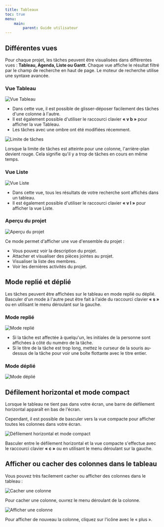 ```yaml
---
title: Tableaux
toc: true
menu:
    main:
        parent: Guide utilisateur
---
```


Différentes vues
----------------

Pour chaque projet, les tâches peuvent être visualisées dans différentes vues : **Tableau, Agenda, Liste ou Gantt**. Chaque vue affiche le résultat filtré par le champ de recherche en haut de page. Le moteur de recherche utilise une syntaxe avancée.

### Vue Tableau

![Vue Tableau](/images/v1/fr/board-view.png)

- Dans cette vue, il est possible de glisser-déposer facilement des tâches d'une colonne à l'autre.
- Il est également possible d'utiliser le raccourci clavier **« v b »** pour afficher la vue Tableau.
- Les tâches avec une ombre ont été modifiées récemment.

![Limite de tâches](/images/v1/fr/board-task-limit.png)

Lorsque la limite de tâches est atteinte pour une colonne, l'arrière-plan devient rouge. Cela signifie qu'il y a trop de tâches en cours en même temps.

### Vue Liste

![Vue Liste](/images/v1/fr/list-view.png)

- Dans cette vue, tous les résultats de votre recherche sont affichés dans un tableau.
- Il est également possible d'utiliser le raccourci clavier **« v l »** pour afficher la vue Liste.

### Aperçu du projet

![Aperçu du projet](/images/v1/fr/project-view.png)

Ce mode permet d'afficher une vue d'ensemble du projet :

- Vous pouvez voir la description du projet.
- Attacher et visualiser des pièces jointes au projet.
- Visualiser la liste des membres.
- Voir les dernières activités du projet.

Mode replié et déplié
---------------------

Les tâches peuvent être affichées sur le tableau en mode replié ou déplié. Basculer d'un mode à l'autre peut être fait à l'aide du raccourci clavier **« s »** ou en utilisant le menu déroulant sur la gauche.

### Mode replié

![Mode replié](/images/v1/fr/board-collapsed-mode.png)

- Si la tâche est affectée à quelqu'un, les initiales de la personne sont affichées à côté du numéro de la tâche.
- Si le titre de la tâche est trop long, mettez le curseur de la souris au-dessus de la tâche pour voir une boîte flottante avec le titre entier.

### Mode déplié

![Mode déplié](/images/v1/fr/board-expanded-mode.png)

Défilement horizontal et mode compact
-------------------------------------

Lorsque le tableau ne tient pas dans votre écran, une barre de défilement horizontal apparaît en bas de l'écran.

Cependant, il est possible de basculer vers la vue compacte pour afficher toutes les colonnes dans votre écran.

![Défilement horizontal et mode compact](/images/v1/fr/board-compact-mode.png)

Basculer entre le défilement horizontal et la vue compacte s'effectue avec le raccourci clavier **« c »** ou en utilisant le menu déroulant sur la gauche.

Afficher ou cacher des colonnes dans le tableau
-----------------------------------------------

Vous pouvez très facilement cacher ou afficher des colonnes dans le tableau :

![Cacher une colonne](/images/v1/fr/hide-column.png)

Pour cacher une colonne, ouvrez le menu déroulant de la colonne.

![Afficher une colonne](/images/v1/fr/show-column.png)

Pour afficher de nouveau la colonne, cliquez sur l'icône avec le « plus ».
